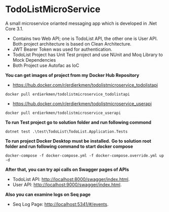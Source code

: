 # TodoListMicroService
A small microservice orianted messaging app which is developed in .Net Core 3.1.
- Contains two Web API; one is TodoList API, the other one is User API. Both project architecture is based on Clean Architecture.
- JWT Bearer Token was used for authentication.
- TodoList Project has Unit Test project and use NUnit and Moq Library to Mock Dependencies
- Both Project use Autofac as IoC

**You can get images of project from my Docker Hub Repository**
 - https://hub.docker.com/r/erdierkmen/todolistmicroservice_todolistapi
 ```
docker pull erdierkmen/todolistmicroservice_todolistapi
```
 - https://hub.docker.com/r/erdierkmen/todolistmicroservice_userapi
```
docker pull erdierkmen/todolistmicroservice_userapi
```


**To run Test project go to solution folder and run following commond**
```
dotnet test .\test\TodoList\TodoList.Application.Tests
```

**To run project Docker Desktop must be installed.**
**Go to solution root folder and run following command to start docker compose**
```
docker-compose -f docker-compose.yml -f docker-compose.override.yml up -d
```
**After that, you can try api calls on Swagger pages of APIs**

- TodoList API: [http://localhost:8000/swagger/index.html](http://localhost:8000/swagger/index.html).
- User API: [http://localhost:9000/swagger/index.html](http://localhost:9000/swagger/index.html).

**Also you can examine logs on Seq page**
- Seq Log Page: [http://localhost:5341/#/events](http://localhost:5341/#/events).
